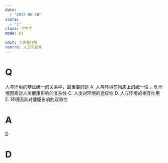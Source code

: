 ```yaml
---
date:
  - "2024-06-26"
score:
  - "1"
class: 卫生学
mode: A1

unit: 人类和环境
source: 人卫习题集
---
```



# Q
人与环境的辩证统一的关系中，最重要的是
A. 人与环境在物质上的统一性 ，B.环境因素对人类健康影响的复杂性
C. 人类对环境的适应性 D. 人与环境的相互作用
E. 环境因素对健康影响的双重性

# A

D


# D
